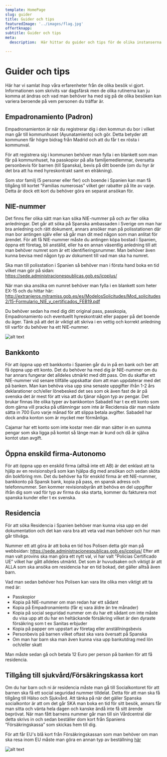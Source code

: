 ```yaml
---
template: HomePage
slug: guider
title: Guider och tips
featuredImage: '../images/flag.jpg'
offertknapp: 
subtitle: Guider och tips
meta:
  description:  Här hittar du guider och tips för de olika instanserna du kan behöva besöka 

---
```


# Guider och tips

Här har vi samlat ihop våra erfarenheter från de olika besök vi gjort. Informationen som skrivits var dagsfärsk men de olika rutinerna kan ju komma at ändras och vad man behöver ha med sig på de olika besöken kan variera beroende på vem personen du träffar är. 

## Empadronamiento (Padron)

Empadronamienton är när du registrerar dig i den kommun du bor i vilket man går till kommunhuset (Ayunatamiento) och gör. Detta betyder att kommunen får högre bidrag från Madrid och att du får t ex rösta i kommunval. 

För att registrera sig i kommunen behöver man fylla i en blankett som man får på kommunhuset, ha passkopior på alla familjemedlemmar, översatta personbevis för barnen (till Spanska), bevis på ditt boende (om du hyr är det bra att ha med hyreskontrakt samt en elräkning).

Som stor familj (5 personer eller fler) och boende i Spanien kan man få tillgång till kortet ”Familias numerosas” vilket ger rabatter på lite av varje. Detta är dock ett kort du behöver göra en separat ansökan för. 

## NIE-nummer

Det finns fler olika sätt man kan söka NIE-nummer på och av fler olika anledningar. Det går att söka på Spanska ambassaden i Sverige om man har bra anledning och rätt dokument, annars ansöker man på polisstationen där man bor antingen själv eller så går man dit med någon som man anlitat för ärendet. För att få NIE-nummer måste du antingen köpa bostad i Spanien, öppna ett företag, bli anställd, eller ha en annan väsentlig anledning till att man behöver numret som är ett identifieringsnummer. Man behöver även kunna bevisa med någon typ av dokument till vad man ska ha numret. 

Ska man till polisstation i Spanien så behöver man i första hand boka en tid vilket man gör på sidan:
https://sede.administracionespublicas.gob.es/icpplus/

När man ska ansöka om numret behöver man fylla i en blankett som heter EX-15 och du hittar här:
http://extranjeros.mitramiss.gob.es/es/ModelosSolicitudes/Mod_solicitudes2/15-Formulario_NIE_y_certificados_FEB19.pdf

Du behöver sedan ha med dig ditt original pass, passkopia, Empadronamiento och eventuellt hyreskontrakt eller papper på det boende du äger. Tänk på att det är viktigt att skriva i en vettig och korrekt anledning till varför du behöver ha ett NIE-nummer.

![alt text](/images/Nerja.jpg "Nerja, Spain")

## Bankkonto

För att öppna upp ett bankkonto i Spanien går du in på en bank och ber att få öppna upp ett konto. Det du behöver ha med dig är NIE-nummer om du har annars fungerar det alldeles utmärkt med ditt pass. Om du skaffar ett NIE-nummer vid senare tillfälle uppskattar dom att man uppdaterar med det på banken. Man kan behöva visa upp sina senaste uppgifter ifrån 1-2 års deklarationer och/eller lönebesked det ses som ok även fast de är på svenska det är mest för att visa att du tjänar någon typ av pengar. Det brukar finnas lite olika typer av bankkonton Sabadell har t ex ett konto som dom gärna vill pracka på utlänningar som inte är Recidensia där man måste sätta in 700 Euro varje månad för att slippa betala avgifter. Sabadell har dock andra konton som är mycket mer förmånliga. 

Cajamar har ett konto som inte kostar men där man sätter in en summa pengar som ska ligga på kontot så länge man är kund och då är själva kontot utan avgift. 

## Öppna enskild firma-Autonomo

För att öppna upp en enskild firma (alltså inte ett AB) är det enklast att ta hjälp av en revisionsbyrå  som kan hjälpa dig med ansökan och sedan sköta din bokföring mm. Det du behöver ha för enskild firma är ett NIE-nummer, bankkonto på Spansk bank, kopia på pass, en spansk adress och telefonnummer. Sen kommer revisionsbyrån att behöva en del uppgifter ifrån dig som vad för typ av firma du ska starta, kommer du fakturera mot spanska kunder eller t ex svenska. 

## Residencia

För att söka Residencia i Spanien behöver man kunna visa upp en del dokumentation och det kan vara bra att veta vad man behöver och hur man går tillväga.

Nummer ett att göra är att boka en tid hos Polisen detta gör man på webbsidan: https://sede.administracionespublicas.gob.es/icpplus/
Efter att man valt provins ska man göra ett nytt val, vi har valt ”Policias Certificado UE” vilket har gått alldeles utmärkt. Det som är huvudsaken och viktigt är att ALLA som ska ansöka om residencia har en tid bokad, det gäller alltså även barn. 

Vad man sedan behöver hos Polisen kan vara lite olika men viktigt att ta med är:
-	Passkopior
-	Kopia på NIE-nummer om man redan har ett sådant
-	Kopia på Empadronamiento (får ej vara äldre än tre månader)
-	Kopia på social seguridad nummer om du har ett sådant om inte måste du visa upp att du har en heltäckande försäkring vilket är den dyraste försäkring som t ex Sanitas erbjuder
-	Kopia på papper om uppstart av företag eller anställningsbevis
-	Personbevis på barnen vilket oftast ska vara översatt på Spanska
-	Om man har barn ska man även kunna visa upp bankutdrag med lön och/eller skatt

Man måste sedan gå och betala 12 Euro per person på banken för att få residencia. 

## Tillgång till sjukvård/Försäkringskassa kort

Om du har barn och ni är residencia måste man gå till Socialkontoret för att barnen ska få ett social seguridad nummer tilldelat. Detta för att man ska få tillgång till Hälso och Sjukvård. Att tänka på när det gäller Spanska socialkontor är att om det går SKA man boka en tid för sitt besök, annars får man sitta och vänta hela dagen och kanske ändå inte få sitt ärende beprövat. När man fått barnens nummer går man till sin Vårdcentral där detta skrivs in och sedan beställer dom kort från Spaniens ”Försäkringskassa” som skickas hem till dig. 

För att får EU's blå kort från Försäkringskassan som man behöver om man ska resa inom EU måste man göra en annan typ av beställning [här](https://sede.seg-social.gob.es/wps/portal/sede/sede/Ciudadanos/!ut/p/z1/pZJdT4MwFIb_il5wSXpK-SiXLBrc3EeQMEZvSIFu1kjZBk799xZ3YWIim6G96sl7znPy9kUMbRBT_CR3vJON4q_6nTE3J9i1sQ94HsL0HoJk8Zj4JCKh5aI1YoiVqtt3zyhrRSXyslGdULJq2lwoA_qaAaV8q3jFVdMawFvZakUp-U3Llez4UfJ-yr6UFcqKwqZU-JZZeCBMu_KxWRBMTYpduiWk8re2g9KhtcAHxIa3PvfDHye42B8LhWaXRNo7-XI4sEAb1Hvy0aHNCIeGeVN8De9amAGWvraLMm2U9wMFCLU9yQTiNVgYQoLSkxTvKFHNsdZxif_5jw_wmxDiyOkJKzp9ijBQbyThPN5ZUcAzsObgLigEfhQn8yUm4Nkjx6e9_kIUvwUDWdvXNSWf0gxTkxXOrs7vJkszm51ABrdfVdPTNQ!!/dz/d5/L2dBISEvZ0FBIS9nQSEh/)


![alt text](/images/Granada.jpg "Granada, Spain")